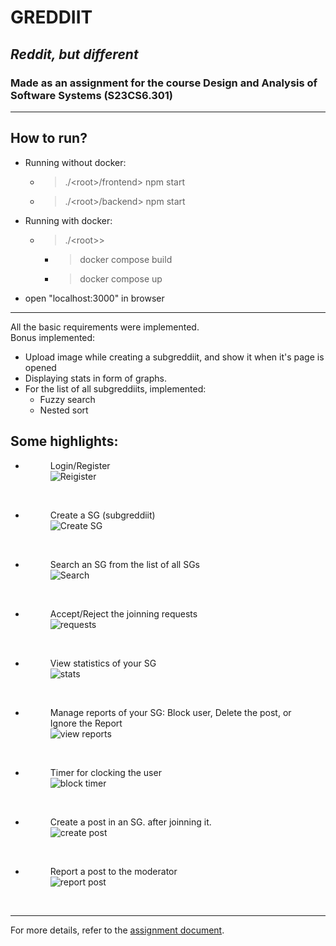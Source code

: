 # GREDDIIT
## *Reddit, but different* 
### Made as an assignment for the course Design and Analysis of Software Systems (S23CS6.301)
____

## How to run?

- Running without docker:
  - > ./\<root>/frontend> npm start
  - > ./\<root>/backend> npm start
- Running with docker:
  - > ./\<root>>
    - > docker compose build
    - > docker compose up
- open "localhost:3000" in browser

___
All the basic requirements were implemented.<br>
Bonus implemented:
- Upload image while creating a subgreddiit, and show it when it's page is opened
- Displaying stats in form of graphs.
- For the list of all subgreddiits, implemented:
    - Fuzzy search
    - Nested sort

## Some highlights:

<!-- Login/Register
![Login/Register](./highlights/G-login.png)
<br/><br/> -->

- <figure>
    <figcaption>
    Login/Register
    </figcaption>
    <img src="./highlights/G-login.png" alt="Reigister">
  </figure><br>
- <figure>
  <figcaption>
    Create a SG (subgreddiit)
    </figcaption>
  <img src="./highlights/G-create_sg.png" alt="Create SG">
  </figure><br>
- <figure>
  <figcaption>
  Search an SG from the list of all SGs
  </figcaption>
  <img src="./highlights/G-search_sg.png" alt="Search">
  </figure><br>

- <figure>
  <figcaption>
    Accept/Reject the joinning requests
    </figcaption>
    <img src="./highlights/G-requests.png" alt="requests">
  </figure>
  <br>

- <figure>
  <figcaption>
  View statistics of your SG
  </figcaption>
  <img src="./highlights/G-mod.png" alt="stats">
  </figure><br>

- <figure>
  <figcaption>
  Manage reports of your SG: Block user, Delete the post, or Ignore the Report
  </figcaption>
  <img src="./highlights/G-reports.png" alt="view reports">
  </figure><br>
- <figure>
    <figcaption>
  Timer for clocking the user
  </figcaption>
  <img src="./highlights/G-report_block_timer.png" alt="block timer">
  </figure><br>

- <figure>
  <figcaption>
  Create a post in an SG. after joinning it.
  </figcaption>
  <img src="./highlights/G-createPost.png" alt="create post">
  </figure><br>

- <figure>
  <figcaption>
  Report a post to the moderator
  </figcaption>
  <img src="./highlights/G-report.png" alt="report post">
  </figure><br>

___
For more details, refer to the [assignment document](assignment.pdf).